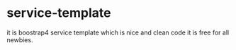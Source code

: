 # service-template
it  is boostrap4 service template which is nice and clean code it is free for all newbies.
